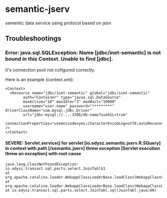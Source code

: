 # semantic-jserv
sementic data service using protocol based on json 

## Troubleshootings
### Error: java.sql.SQLException: Name \[jdbc/inet-semantic\] is not bound in this Context. Unable to find \[jdbc\].
It's connection pool not cofigured correctly.

Here is an example (context.xml):

    <Context>
      <Resource name="jdbc/inet-semantic" global="jdbc/inet-semantic" 
  			auth="Container" type="javax.sql.DataSource"
  			maxActive="10" maxIdle="3" maxWait="10000"
  			username="user-name" password="*********" driverClassName="com.mysql.jdbc.Driver"
  			url="jdbc:mysql://...:3306/db-name?useSSL=true"
  			connectionProperties="useUnicode=yes;characterEncoding=utf8;autoReconnect=true;autoReconnectForPools=true" />
    </Context>

#### SEVERE: Servlet.service() for servlet [io.odysz.semantic.jserv.R.SQuery] in context with path [/semantic.jserv] threw exception [Servlet execution threw an exception] with root cause

    java.lang.ClassNotFoundException: io.odysz.transact.sql.parts.select.JoinTabl$1
	at org.apache.catalina.loader.WebappClassLoaderBase.loadClass(WebappClassLoaderBase.java:1343)
	at org.apache.catalina.loader.WebappClassLoaderBase.loadClass(WebappClassLoaderBase.java:1173)
	at io.odysz.transact.sql.parts.select.JoinTabl.sql(JoinTabl.java:60)
    
    
    
